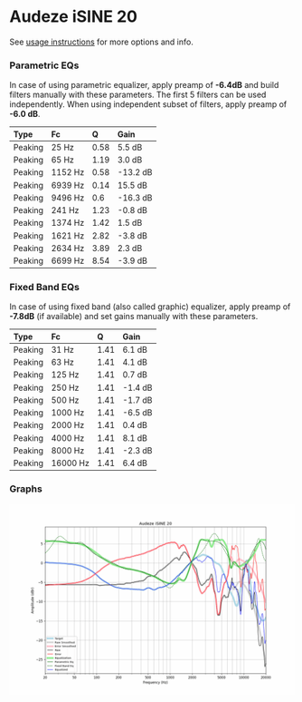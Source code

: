 # Audeze iSINE 20
See [usage instructions](https://github.com/jaakkopasanen/AutoEq#usage) for more options and info.

### Parametric EQs
In case of using parametric equalizer, apply preamp of **-6.4dB** and build filters manually
with these parameters. The first 5 filters can be used independently.
When using independent subset of filters, apply preamp of **-6.0 dB**.

| Type    | Fc      |    Q | Gain     |
|:--------|:--------|:-----|:---------|
| Peaking | 25 Hz   | 0.58 | 5.5 dB   |
| Peaking | 65 Hz   | 1.19 | 3.0 dB   |
| Peaking | 1152 Hz | 0.58 | -13.2 dB |
| Peaking | 6939 Hz | 0.14 | 15.5 dB  |
| Peaking | 9496 Hz | 0.6  | -16.3 dB |
| Peaking | 241 Hz  | 1.23 | -0.8 dB  |
| Peaking | 1374 Hz | 1.42 | 1.5 dB   |
| Peaking | 1621 Hz | 2.82 | -3.8 dB  |
| Peaking | 2634 Hz | 3.89 | 2.3 dB   |
| Peaking | 6699 Hz | 8.54 | -3.9 dB  |

### Fixed Band EQs
In case of using fixed band (also called graphic) equalizer, apply preamp of **-7.8dB**
(if available) and set gains manually with these parameters.

| Type    | Fc       |    Q | Gain    |
|:--------|:---------|:-----|:--------|
| Peaking | 31 Hz    | 1.41 | 6.1 dB  |
| Peaking | 63 Hz    | 1.41 | 4.1 dB  |
| Peaking | 125 Hz   | 1.41 | 0.7 dB  |
| Peaking | 250 Hz   | 1.41 | -1.4 dB |
| Peaking | 500 Hz   | 1.41 | -1.7 dB |
| Peaking | 1000 Hz  | 1.41 | -6.5 dB |
| Peaking | 2000 Hz  | 1.41 | 0.4 dB  |
| Peaking | 4000 Hz  | 1.41 | 8.1 dB  |
| Peaking | 8000 Hz  | 1.41 | -2.3 dB |
| Peaking | 16000 Hz | 1.41 | 6.4 dB  |

### Graphs
![](./Audeze%20iSINE%2020.png)